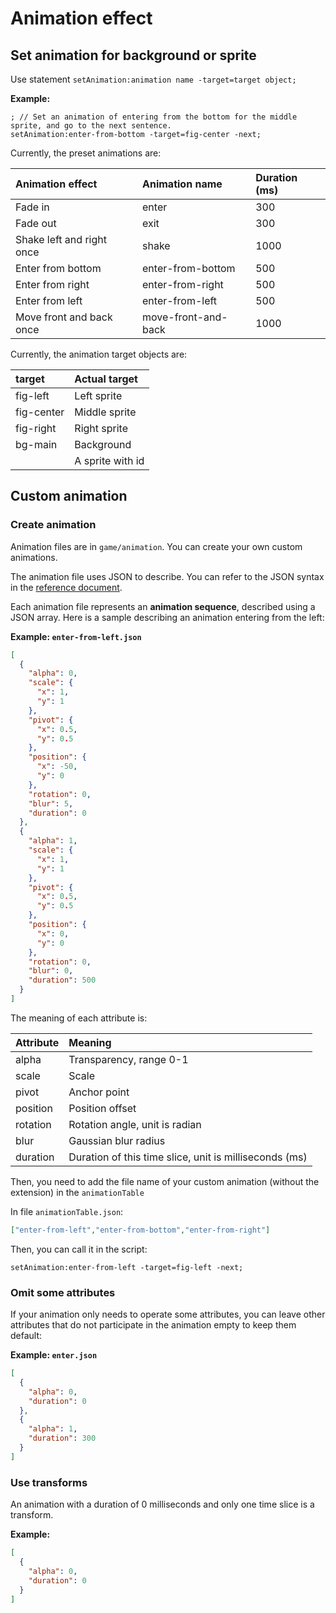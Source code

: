 # Animation effect

## Set animation for background or sprite

Use statement `setAnimation:animation name -target=target object;`

**Example:**

``` ws
; // Set an animation of entering from the bottom for the middle sprite, and go to the next sentence.
setAnimation:enter-from-bottom -target=fig-center -next;
```

Currently, the preset animations are:

| Animation effect          | Animation name      | Duration (ms) |
| :------------------------ | :------------------ | :------------ |
| Fade in                   | enter               | 300           |
| Fade out                  | exit                | 300           |
| Shake left and right once | shake               | 1000          |
| Enter from bottom         | enter-from-bottom   | 500           |
| Enter from right          | enter-from-right    | 500           |
| Enter from left           | enter-from-left     | 500           |
| Move front and back once  | move-front-and-back | 1000          |

Currently, the animation target objects are:

| target     | Actual target    |
| :--------- | :--------------- |
| fig-left   | Left sprite      |
| fig-center | Middle sprite    |
| fig-right  | Right sprite     |
| bg-main    | Background       |
|            | A sprite with id |

## Custom animation

### Create animation

Animation files are in `game/animation`. You can create your own custom animations.

The animation file uses JSON to describe. You can refer to the JSON syntax in the [reference document](https://developer.mozilla.org/en-US/docs/Learn/JavaScript/Objects/JSON).

Each animation file represents an **animation sequence**, described using a JSON array. Here is a sample describing an animation entering from the left:

**Example: `enter-from-left.json`**

``` json
[
  {
    "alpha": 0, 
    "scale": {
      "x": 1,
      "y": 1
    },
    "pivot": {
      "x": 0.5,
      "y": 0.5
    },
    "position": {
      "x": -50,
      "y": 0
    },
    "rotation": 0,
    "blur": 5,
    "duration": 0
  },
  {
    "alpha": 1,
    "scale": {
      "x": 1,  
      "y": 1
    },
    "pivot": {
      "x": 0.5,
      "y": 0.5
    },
    "position": {
      "x": 0,
      "y": 0
    },
    "rotation": 0,
    "blur": 0,
    "duration": 500
  } 
]
```

The meaning of each attribute is:

| Attribute | Meaning                                                |
| :-------- | :----------------------------------------------------- |
| alpha     | Transparency, range 0-1                                |
| scale     | Scale                                                  |
| pivot     | Anchor point                                           |
| position  | Position offset                                        |
| rotation  | Rotation angle, unit is radian                         |
| blur      | Gaussian blur radius                                   |
| duration  | Duration of this time slice, unit is milliseconds (ms) |

Then, you need to add the file name of your custom animation (without the extension) in the `animationTable`

In file `animationTable.json`:

```json
["enter-from-left","enter-from-bottom","enter-from-right"]
```

Then, you can call it in the script:

``` ws
setAnimation:enter-from-left -target=fig-left -next; 
```

### Omit some attributes

If your animation only needs to operate some attributes, you can leave other attributes that do not participate in the animation empty to keep them default:

**Example: `enter.json`**

``` json
[
  {
    "alpha": 0,
    "duration": 0
  },
  { 
    "alpha": 1,
    "duration": 300
  }
]
```

### Use transforms

An animation with a duration of 0 milliseconds and only one time slice is a transform.

**Example:**

``` json
[
  {
    "alpha": 0, 
    "duration": 0
  }  
]
```
